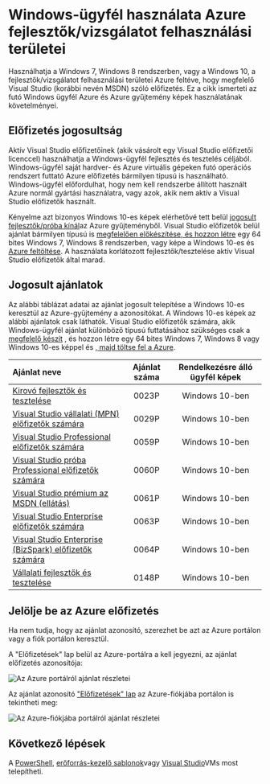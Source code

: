 <properties
   pageTitle="Windows-ügyfél képek használatáról a fejlesztők/vizsgálatot felhasználási területei |} Microsoft Azure"
   description="Visual Studio előfizetés előnyei használata telepítése a Windows 7/8/10 Azure-ban fejlesztők/vizsgálatot felhasználási területei"
   services="virtual-machines-windows"
   documentationCenter=""
   authors="iainfoulds"
   manager="timlt"
   editor=""/>

<tags
   ms.service="virtual-machines-windows"
   ms.devlang="na"
   ms.topic="article"
   ms.tgt_pltfrm="vm-windows"
   ms.workload="infrastructure-services"
   ms.date="08/31/2016"
   ms.author="iainfou"/>

# <a name="using-windows-client-in-azure-for-devtest-scenarios"></a>Windows-ügyfél használata Azure fejlesztők/vizsgálatot felhasználási területei

Használhatja a Windows 7, Windows 8 rendszerben, vagy a Windows 10, a fejlesztők/vizsgálatot felhasználási területei Azure feltéve, hogy megfelelő Visual Studio (korábbi nevén MSDN) szóló előfizetés. Ez a cikk ismerteti az futó Windows ügyfél Azure és Azure gyűjtemény képek használatának követelményei.


## <a name="subscription-eligibility"></a>Előfizetés jogosultság
Aktív Visual Studio előfizetőinek (akik vásárolt egy Visual Studio előfizetői licenccel) használhatja a Windows-ügyfél fejlesztés és tesztelés céljából. Windows-ügyfél saját hardver- és Azure virtuális gépeken futó operációs rendszert futtató Azure előfizetés bármilyen típusú is használható. Windows-ügyfél előfordulhat, hogy nem kell rendszerbe állított használt Azure normál gyártási használatra, vagy azok, akik nem aktív a Visual Studio előfizetők használt.

Kényelme azt bizonyos Windows 10-es képek elérhetővé tett belül [jogosult fejlesztők/próba kínál](#eligible-offers)az Azure gyűjteményből. Visual Studio előfizetők belül ajánlat bármilyen típusú is [megfelelően előkészítése, és hozzon létre](virtual-machines-windows-prepare-for-upload-vhd-image.md) egy 64 bites Windows 7, Windows 8 rendszerben, vagy képe a Windows 10-es és [Azure feltöltése](virtual-machines-windows-upload-image.md). A használata korlátozott fejlesztők/tesztelése aktív Visual Studio előfizetők által marad.


## <a name="eligible-offers"></a>Jogosult ajánlatok
Az alábbi táblázat adatai az ajánlat jogosult telepítése a Windows 10-es keresztül az Azure-gyűjtemény a azonosítókat. A Windows 10-es képek az alábbi ajánlatok csak láthatók. Visual Studio előfizetők számára, akik Windows-ügyfél ajánlat különböző típusú futtatásához szükséges csak a [megfelelő készít](virtual-machines-windows-prepare-for-upload-vhd-image.md) , és hozzon létre egy 64 bites Windows 7, Windows 8 vagy Windows 10-es képpel és [, majd töltse fel a Azure](virtual-machines-windows-upload-image.md).

| Ajánlat neve | Ajánlat száma | Rendelkezésre álló ügyfél képek |
|:-----------|:------------:|:-----------------------:|
| [Kirovó fejlesztők és tesztelése](https://azure.microsoft.com/offers/ms-azr-0023p/)                          | 0023P | Windows 10-ben |
| [Visual Studio vállalati (MPN) előfizetők számára](https://azure.microsoft.com/offers/ms-azr-0029p/)      | 0029P | Windows 10-ben |
| [Visual Studio Professional előfizetők számára](https://azure.microsoft.com/offers/ms-azr-0059p/)          | 0059P | Windows 10-ben |
| [Visual Studio próba Professional előfizetők számára](https://azure.microsoft.com/offers/ms-azr-0060p/)     | 0060P | Windows 10-ben |
| [Visual Studio prémium az MSDN (ellátás)](https://azure.microsoft.com/offers/ms-azr-0061p/)       | 0061P | Windows 10-ben |
| [Visual Studio Enterprise előfizetők számára](https://azure.microsoft.com/offers/ms-azr-0063p/)            | 0063P | Windows 10-ben |
| [Visual Studio Enterprise (BizSpark) előfizetők számára](https://azure.microsoft.com/offers/ms-azr-0064p/) | 0064P | Windows 10-ben |
| [Vállalati fejlesztők és tesztelése](https://azure.microsoft.com/ofers/ms-azr-0148p/)                              | 0148P | Windows 10-ben |


## <a name="check-your-azure-subscription"></a>Jelölje be az Azure előfizetés
Ha nem tudja, hogy az ajánlat azonosító, szerezhet be azt az Azure portálon vagy a fiók portálon keresztül.

A "Előfizetések" lap belül az Azure-portálra a kell jegyezni, az ajánlat előfizetés azonosítója:

![Az Azure portálról ajánlat részletei](./media/virtual-machines-windows-client-images/offer_id_azure_portal.png) 

Az ajánlat azonosító ["Előfizetések" lap](http://account.windowsazure.com/Subscriptions) az Azure-fiókjába portálon is tekintheti meg:

![Az Azure-fiókjába portálról ajánlat részletei](./media/virtual-machines-windows-client-images/offer_id_azure_account_portal.png) 


## <a name="next-steps"></a>Következő lépések
A [PowerShell](virtual-machines-windows-ps-create.md), [erőforrás-kezelő sablonok](virtual-machines-windows-ps-template.md)vagy [Visual Studio](../vs-azure-tools-resource-groups-deployment-projects-create-deploy.md)VMs most telepítheti.
